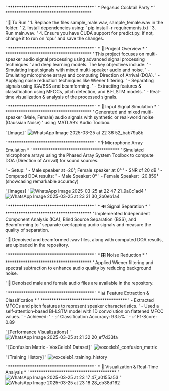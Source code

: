 ' ***************************************
' * Pegasus Cocktail Party *
' ***************************************

' 🚀 To Run
' 1. Replace the files sample_male.wav, sample_female.wav in the folder.
' 2. Install dependencies using:
'    pip install -r requirements.txt
' 3. Run main.wav.
' 4. Ensure you have CUDA support for predict.py. If not, change it to run on 'cpu' and save the changes.

' ***************************************
' * 🎯 Project Overview *
' ***************************************
' This project focuses on multi-speaker audio signal processing using advanced signal processing techniques 
' and deep learning models. The key objectives include:
' - Simulating input signals with mixed multi-speaker audio and noise.
' - Emulating microphone arrays and computing Direction of Arrival (DOA).
' - Applying noise reduction techniques like Wiener filtering.
' - Separating signals using ICA/BSS and beamforming.
' - Extracting features & classification using MFCCs, pitch detection, and BI-LSTM models.
' - Real-time visualization & analysis of the processed signals.

' ***************************************
' * 🎵 Input Signal Simulation *
' ***************************************
' Generated and mixed multi-speaker (Male, Female) audio signals with synthetic or real-world noise (Gaussian Noise) 
' using MATLAB’s Audio Toolbox.

' [Image]
' ![WhatsApp Image 2025-03-25 at 22 36 52_bab79a8b](https://github.com/user-attachments/assets/6a5454fa-53c1-4661-9f5d-858262d42452)

' ***************************************
' * 🎙️ Microphone Array Emulation *
' ***************************************
' Simulated microphone arrays using the Phased Array System Toolbox to compute DOA (Direction of Arrival) for sound sources.

' - Setup:
'   - Male speaker at -20°, Female speaker at 0°
'   - SNR of 20 dB
' - Computed DOA results:
'   - Male Speaker: 0°
'   - Female Speaker: -20.859° (showcasing remarkable accuracy)

' [Images]
' ![WhatsApp Image 2025-03-25 at 22 47 21_9a0c1ad4](https://github.com/user-attachments/assets/812fd0bd-2cae-47e8-8390-8060542c05f9)
' ![WhatsApp Image 2025-03-25 at 23 31 30_2b0eb1a4](https://github.com/user-attachments/assets/27c74867-c917-4f25-b4a9-d6cb62ab2b9e)

' ***************************************
' * 🔊 Signal Separation *
' ***************************************
' Implemented Independent Component Analysis (ICA), Blind Source Separation (BSS), and Beamforming to 
' separate overlapping audio signals and measure the quality of separation.

' 📌 Denoised and beamformed .wav files, along with computed DOA results, are uploaded in the repository.

' ***************************************
' * 🎛️ Noise Reduction *
' ***************************************
' Applied Wiener filtering and spectral subtraction to enhance audio quality by reducing background noise.

' 📌 Denoised male and female audio files are available in the repository.

' ***************************************
' * 📊 Feature Extraction & Classification *
' ***************************************
' - Extracted MFCCs and pitch features to represent speaker characteristics.
' - Used a self-attention-based BI-LSTM model with 1D convolution on flattened MFCC values.
' - Achieved:
'   - ✅ Classification Accuracy: 93.5%
'   - ✅ F1-Score: 0.89

' [Performance Visualizations]
' ![WhatsApp Image 2025-03-25 at 21 32 20_ef7d33fa](https://github.com/user-attachments/assets/8ca077a8-6cf1-45f0-940e-8cd6ee09e1cc)

' [Confusion Matrix - VoxCeleb1 Dataset]
' ![voxceleb1_confusion_matrix](https://github.com/user-attachments/assets/16f6b8f5-1b6f-4e4f-b85b-c11dd5e5815c)

' [Training History]
' ![voxceleb1_training_history](https://github.com/user-attachments/assets/93cc4297-dde0-4244-af56-2d7cce3067d7)

' ***************************************
' * 📡 Visualization & Real-Time Analysis *
' ***************************************
' ![WhatsApp Image 2025-03-25 at 23 17 47_a0155a53](https://github.com/user-attachments/assets/672efe71-f176-4362-8fd0-7b444af1976a)
' ![WhatsApp Image 2025-03-25 at 23 18 28_eb38d162](https://github.com/user-attachments/assets/5bbe28b5-b302-4dc1-83fc-a1bafe419f23)


